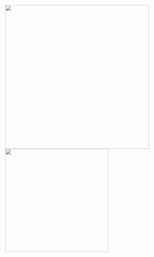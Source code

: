 
<img src = "https://github-readme-stats.vercel.app/api?username=Archfx&count_private=true&show_icons=true&theme=vue&hide=contribs&hide_border=true" width ="460" /> <img src = "https://github-readme-stats.vercel.app/api/top-langs/?username=Archfx&layout=compact&theme=vue&hide_border=true&count_private=true" width ="330" />
